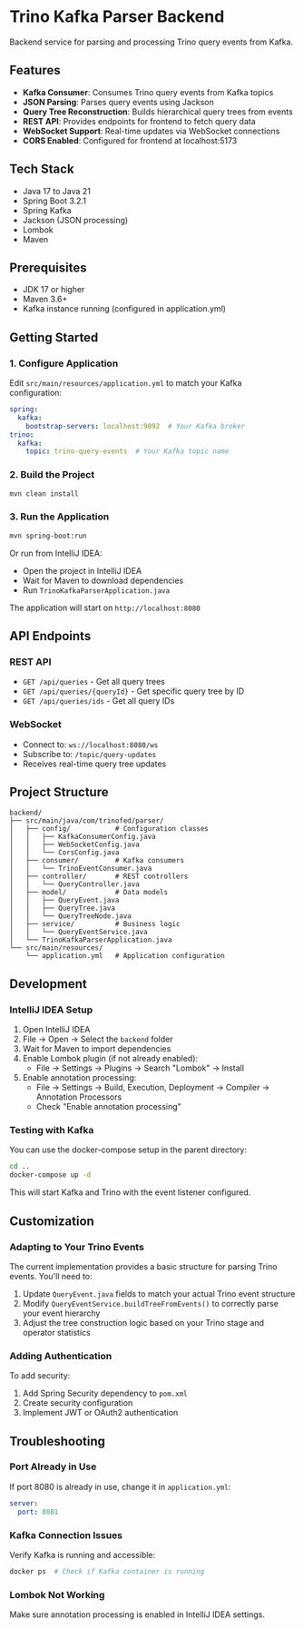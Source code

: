 # Trino Kafka Parser Backend

Backend service for parsing and processing Trino query events from Kafka.

## Features

- **Kafka Consumer**: Consumes Trino query events from Kafka topics
- **JSON Parsing**: Parses query events using Jackson
- **Query Tree Reconstruction**: Builds hierarchical query trees from events
- **REST API**: Provides endpoints for frontend to fetch query data
- **WebSocket Support**: Real-time updates via WebSocket connections
- **CORS Enabled**: Configured for frontend at localhost:5173

## Tech Stack

- Java 17 to Java 21
- Spring Boot 3.2.1
- Spring Kafka
- Jackson (JSON processing)
- Lombok
- Maven

## Prerequisites

- JDK 17 or higher
- Maven 3.6+
- Kafka instance running (configured in application.yml)

## Getting Started

### 1. Configure Application

Edit `src/main/resources/application.yml` to match your Kafka configuration:

```yaml
spring:
  kafka:
    bootstrap-servers: localhost:9092  # Your Kafka broker
trino:
  kafka:
    topic: trino-query-events  # Your Kafka topic name
```

### 2. Build the Project

```bash
mvn clean install
```

### 3. Run the Application

```bash
mvn spring-boot:run
```

Or run from IntelliJ IDEA:
- Open the project in IntelliJ IDEA
- Wait for Maven to download dependencies
- Run `TrinoKafkaParserApplication.java`

The application will start on `http://localhost:8080`

## API Endpoints

### REST API

- `GET /api/queries` - Get all query trees
- `GET /api/queries/{queryId}` - Get specific query tree by ID
- `GET /api/queries/ids` - Get all query IDs

### WebSocket

- Connect to: `ws://localhost:8080/ws`
- Subscribe to: `/topic/query-updates`
- Receives real-time query tree updates

## Project Structure

```
backend/
├── src/main/java/com/trinofed/parser/
│   ├── config/           # Configuration classes
│   │   ├── KafkaConsumerConfig.java
│   │   ├── WebSocketConfig.java
│   │   └── CorsConfig.java
│   ├── consumer/         # Kafka consumers
│   │   └── TrinoEventConsumer.java
│   ├── controller/       # REST controllers
│   │   └── QueryController.java
│   ├── model/            # Data models
│   │   ├── QueryEvent.java
│   │   ├── QueryTree.java
│   │   └── QueryTreeNode.java
│   ├── service/          # Business logic
│   │   └── QueryEventService.java
│   └── TrinoKafkaParserApplication.java
└── src/main/resources/
    └── application.yml   # Application configuration
```

## Development

### IntelliJ IDEA Setup

1. Open IntelliJ IDEA
2. File → Open → Select the `backend` folder
3. Wait for Maven to import dependencies
4. Enable Lombok plugin (if not already enabled):
   - File → Settings → Plugins → Search "Lombok" → Install
5. Enable annotation processing:
   - File → Settings → Build, Execution, Deployment → Compiler → Annotation Processors
   - Check "Enable annotation processing"

### Testing with Kafka

You can use the docker-compose setup in the parent directory:

```bash
cd ..
docker-compose up -d
```

This will start Kafka and Trino with the event listener configured.

## Customization

### Adapting to Your Trino Events

The current implementation provides a basic structure for parsing Trino events. You'll need to:

1. Update `QueryEvent.java` fields to match your actual Trino event structure
2. Modify `QueryEventService.buildTreeFromEvents()` to correctly parse your event hierarchy
3. Adjust the tree construction logic based on your Trino stage and operator statistics

### Adding Authentication

To add security:

1. Add Spring Security dependency to `pom.xml`
2. Create security configuration
3. Implement JWT or OAuth2 authentication

## Troubleshooting

### Port Already in Use
If port 8080 is already in use, change it in `application.yml`:
```yaml
server:
  port: 8081
```

### Kafka Connection Issues
Verify Kafka is running and accessible:
```bash
docker ps  # Check if Kafka container is running
```

### Lombok Not Working
Make sure annotation processing is enabled in IntelliJ IDEA settings.
